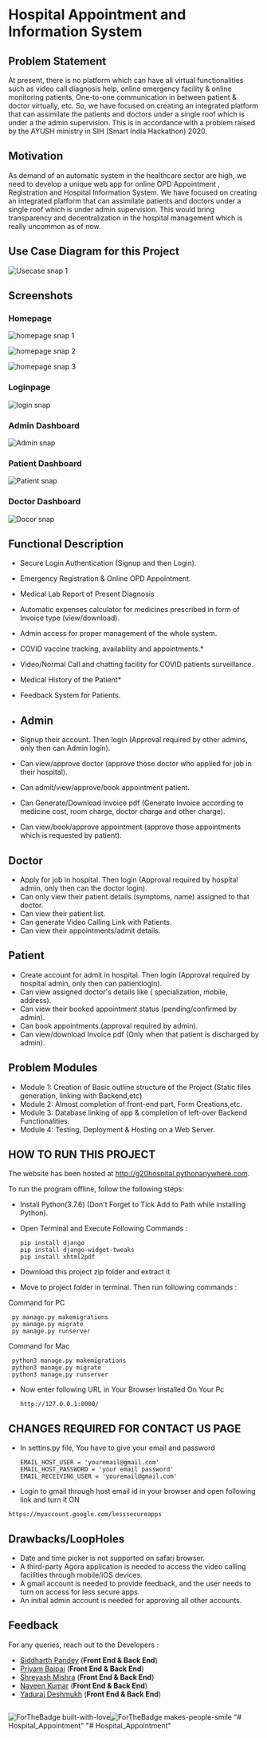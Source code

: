 # Hospital Appointment and Information System

## Problem Statement
At present, there is no platform which can have all virtual functionalities such as video call diagnosis help, online emergency facility & online monitoring patients, One-to-one communication in between patient & doctor virtually, etc.
So, we have focused on creating an integrated platform that can assimilate the patients and doctors under a single roof which is under a the admin supervision. 
This is in accordance with a problem raised by the AYUSH ministry in SIH (Smart India Hackathon) 2020.

## Motivation
As demand of an automatic system in the healthcare sector are high, we need to develop a unique web app for online OPD Appointment , Registration and Hospital Information System. We have focused on creating an integrated platform that can assimilate patients and doctors under a single roof which is under admin supervision. This would bring transparency and decentralization in the hospital management which is really uncommon as of now.

## Use Case Diagram for this Project
![Usecase snap 1](https://github.com/Shreyashm16/Hospital-Appointment-and-Information-System/blob/main/Screenshot/Usecase_diagram.png)
## Screenshots
### Homepage
![homepage snap 1](https://github.com/Shreyashm16/Hospital-Appointment-and-Information-System/blob/main/Screenshot/home_1.PNG)

![homepage snap 2](https://github.com/Shreyashm16/Hospital-Appointment-and-Information-System/blob/main/Screenshot/home_2.PNG)

![homepage snap 3](https://github.com/Shreyashm16/Hospital-Appointment-and-Information-System/blob/main/Screenshot/home_3.PNG)

### Loginpage
![login snap](https://github.com/Shreyashm16/Hospital-Appointment-and-Information-System/blob/main/Screenshot/login.PNG)

### Admin Dashboard
![Admin snap](https://github.com/Shreyashm16/Hospital-Appointment-and-Information-System/blob/main/Screenshot/adm.PNG)

### Patient Dashboard

![Patient snap](https://github.com/Shreyashm16/Hospital-Appointment-and-Information-System/blob/main/Screenshot/pat.PNG)
### Doctor Dashboard

![Docor snap](https://github.com/Shreyashm16/Hospital-Appointment-and-Information-System/blob/main/Screenshot/doc.PNG)

## Functional Description

* Secure Login Authentication (Signup and then Login).
* Emergency Registration & Online OPD Appointment.
* Medical Lab Report of Present Diagnosis
* Automatic expenses calculator for medicines prescribed in form of Invoice type (view/download).
* Admin access for proper management of the whole system.
* COVID vaccine tracking, availability and appointments.*
* Video/Normal Call and chatting facility for COVID patients surveillance.
* Medical History of the Patient*
* Feedback System for Patients.
* ## Admin

* Signup their account. Then login (Approval required by other admins, only then can Admin login).
* Can view/approve doctor (approve those doctor who applied for job in their hospital).
* Can admit/view/approve/book appointment patient.
* Can Generate/Download Invoice pdf (Generate Invoice according to medicine cost, room charge, doctor charge and other charge).
* Can view/book/approve appointment (approve those appointments which is requested by patient).




## Doctor

* Apply for job in hospital. Then login (Approval required by hospital admin, only then can the doctor login).
* Can only view their patient details (symptoms, name) assigned to that doctor.
* Can view their patient list.
* Can generate Video Calling Link with Patients.
* Can view their appointments/admit details.


## Patient

* Create account for admit in hospital. Then login (Approval required by hospital admin, only then can patientlogin).
* Can view assigned doctor's details like ( specialization, mobile, address).
* Can view their booked appointment status (pending/confirmed by admin).
* Can book appointments.(approval required by admin).
* Can view/download Invoice pdf (Only when that patient is discharged by admin).


## Problem Modules

* Module 1: Creation of Basic outline structure of the Project (Static files generation, linking with Backend,etc)
* Module 2: Almost completion of front-end part, Form Creations,etc.
* Module 3: Database linking of app & completion of left-over Backend Functionalities.
* Module 4: Testing, Deployment & Hosting on a Web Server.

## HOW TO RUN THIS PROJECT

The website has been hosted at http://g20hospital.pythonanywhere.com.

To run the program offline, follow the following steps:
* Install Python(3.7.6) (Don't Forget to Tick Add to Path while installing Python).
* Open Terminal and Execute Following Commands :
    ```
    pip install django
    pip install django-widget-tweaks
    pip install xhtml2pdf
    ```

* Download this project zip folder and extract it
* Move to project folder in terminal. Then run following commands :

Command for PC

   ```
    py manage.py makemigrations
    py manage.py migrate
    py manage.py runserver
   ```
    
 Command for Mac

   ```
    python3 manage.py makemigrations
    python3 manage.py migrate
    python3 manage.py runserver
   ```
  
* Now enter following URL in Your Browser Installed On Your Pc

    ```http://127.0.0.1:8000/  ```
 
 ## CHANGES REQUIRED FOR CONTACT US PAGE
 
* In settins.py file, You have to give your email and password
  ```
  EMAIL_HOST_USER = 'youremail@gmail.com'
  EMAIL_HOST_PASSWORD = 'your email password'
  EMAIL_RECEIVING_USER = 'youremail@gmail.com'
  ```

* Login to gmail through host email id in your browser and open following link and turn it ON
  
 ``` https://myaccount.google.com/lesssecureapps ```
 
 
## Drawbacks/LoopHoles
* Date and time picker is not supported on safari browser.
* A third-party Agora application is needed to access the video calling facilities through mobile/iOS devices.
* A gmail account is needed to provide feedback, and the user needs to turn on access for less secure apps.
* An initial admin account is needed for approving all other accounts.


## Feedback

For any queries, reach out to the Developers :
* [Siddharth Pandey](mailto:siddharth25pandey@gmail.com) (**Front End & Back End**)
* [Priyam Bajpai](mailto:priyambajpai@yahoo.in) (**Front End & Back End**)
* [Shreyash Mishra](mailto:shreyashm1601@gmail.com) (**Front End & Back End**)
* [Naveen Kumar](mailto:naveenkumar.k19@gmail.com) (**Front End & Back End**)
* [Yaduraj Deshmukh](mailto:yadurajdeshmukh2.303@gmail.com) (**Front End & Back End**)

##
![ForTheBadge built-with-love](http://ForTheBadge.com/images/badges/built-with-love.svg)![ForTheBadge makes-people-smile](http://ForTheBadge.com/images/badges/makes-people-smile.svg)
"# Hospital_Appointment" 
"# Hospital_Appointment" 
